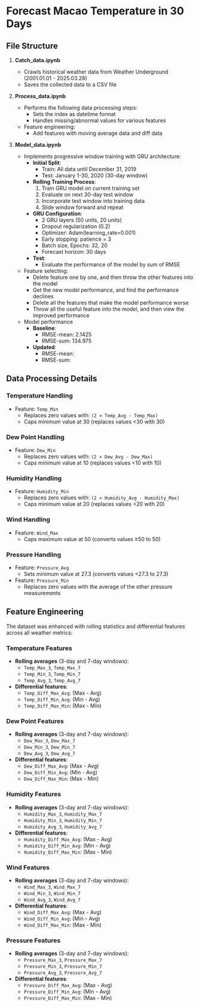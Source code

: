 # Forecast Macao Temperature in 30 Days

## File Structure

1. **Catch_data.ipynb**
   - Crawls historical weather data from Weather Underground (2001.01.01 - 2025.03.28)
   - Saves the collected data to a CSV file

2. **Process_data.ipynb**
   - Performs the following data processing steps:
     - Sets the index as datetime format
     - Handles missing/abnormal values for various features
   - Feature engineering:
     - Add features with moving average data and diff data

3. **Model_data.ipynb**
   - Implements progressive window training with GRU architecture:
     - **Initial Split**:
       - Train: All data until December 31, 2019
       - Test: January 1-30, 2020 (30-day window)
     - **Rolling Training Process**:
       1. Train GRU model on current training set
       2. Evaluate on next 30-day test window
       3. Incorporate test window into training data
       4. Slide window forward and repeat
     - **GRU Configuration**:
       - 2 GRU layers (50 units, 20 units)
       - Dropout regularization (0.2)
       - Optimizer: Adam(learning_rate=0.001)
       - Early stopping: patience = 3
       - Batch size, Epochs: 32, 20
       - Forecast horizon: 30 days
     - **Test**:
       - Evaluate the performance of the model by sum of RMSE
   - Feature selecting:
     - Delete feature one by one, and then throw the other features into the model
     - Get the new model performance, and find the performance declines
     - Delete all the features that make the model performance worse
     - Throw all the useful feature into the model, and then view the improved performance
   - Model performance
     - **Baseline**:
       - RMSE-mean: 2.1425
       - RMSE-sum: 134.975
     - **Updated**:
       - RMSE-mean: 
       - RMSE-sum: 

## Data Processing Details

### Temperature Handling
- Feature: `Temp_Min`
  - Replaces zero values with: `(2 × Temp_Avg - Temp_Max)`
  - Caps minimum value at 30 (replaces values <30 with 30)

### Dew Point Handling
- Feature: `Dew_Min`
  - Replaces zero values with: `(2 × Dew_Avg - Dew_Max)`
  - Caps minimum value at 10 (replaces values <10 with 10)

### Humidity Handling
- Feature: `Humidity_Min`
  - Replaces zero values with: `(2 × Humidity_Avg - Humidity_Max)`
  - Caps minimum value at 20 (replaces values <20 with 20)

### Wind Handling
- Feature: `Wind_Max`
  - Caps maximum value at 50 (converts values ≥50 to 50)

### Pressure Handling
- Feature: `Pressure_Avg`
  - Sets minimum value at 27.3 (converts values <27.3 to 27.3)
- Feature: `Pressure_Min`
  - Replaces zero values with the average of the other pressure measurements
## Feature Engineering

The dataset was enhanced with rolling statistics and differential features across all weather metrics:

### Temperature Features
- **Rolling averages** (3-day and 7-day windows):
  - `Temp_Max_3`, `Temp_Max_7`
  - `Temp_Min_3`, `Temp_Min_7`
  - `Temp_Avg_3`, `Temp_Avg_7`
- **Differential features**:
  - `Temp_Diff_Max_Avg`: (Max - Avg)
  - `Temp_Diff_Min_Avg`: (Min - Avg)
  - `Temp_Diff_Max_Min`: (Max - Min)

### Dew Point Features
- **Rolling averages** (3-day and 7-day windows):
  - `Dew_Max_3`, `Dew_Max_7`
  - `Dew_Min_3`, `Dew_Min_7`
  - `Dew_Avg_3`, `Dew_Avg_7`
- **Differential features**:
  - `Dew_Diff_Max_Avg`: (Max - Avg)
  - `Dew_Diff_Min_Avg`: (Min - Avg)
  - `Dew_Diff_Max_Min`: (Max - Min)

### Humidity Features
- **Rolling averages** (3-day and 7-day windows):
  - `Humidity_Max_3`, `Humidity_Max_7`
  - `Humidity_Min_3`, `Humidity_Min_7`
  - `Humidity_Avg_3`, `Humidity_Avg_7`
- **Differential features**:
  - `Humidity_Diff_Max_Avg`: (Max - Avg)
  - `Humidity_Diff_Min_Avg`: (Min - Avg)
  - `Humidity_Diff_Max_Min`: (Max - Min)

### Wind Features
- **Rolling averages** (3-day and 7-day windows):
  - `Wind_Max_3`, `Wind_Max_7`
  - `Wind_Min_3`, `Wind_Min_7`
  - `Wind_Avg_3`, `Wind_Avg_7`
- **Differential features**:
  - `Wind_Diff_Max_Avg`: (Max - Avg)
  - `Wind_Diff_Min_Avg`: (Min - Avg)
  - `Wind_Diff_Max_Min`: (Max - Min)

### Pressure Features
- **Rolling averages** (3-day and 7-day windows):
  - `Pressure_Max_3`, `Pressure_Max_7`
  - `Pressure_Min_3`, `Pressure_Min_7`
  - `Pressure_Avg_3`, `Pressure_Avg_7`
- **Differential features**:
  - `Pressure_Diff_Max_Avg`: (Max - Avg)
  - `Pressure_Diff_Min_Avg`: (Min - Avg)
  - `Pressure_Diff_Max_Min`: (Max - Min)
